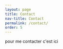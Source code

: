 ```yaml
---
layout: page
title: Contact
nav-title: Contact
permalink: /contact/
order: 5
---
```


pour me contacter c'est ici